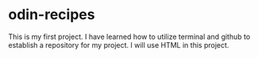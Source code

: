 # odin-recipes
This is my first project. I have learned how to utilize terminal and github to establish a repository for my project. I will use HTML in this project.

